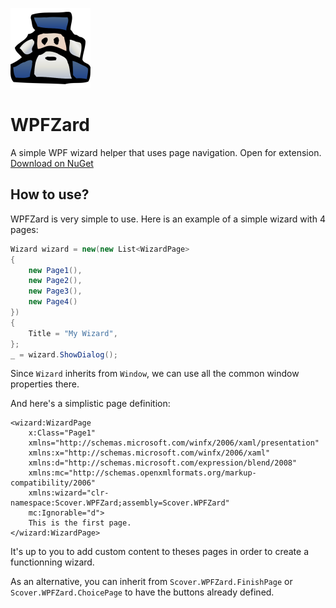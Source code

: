 ![WPFZard logo](wizard.png)
 
 # WPFZard

A simple WPF wizard helper that uses page navigation. Open for extension.
[Download on NuGet](https://www.nuget.org/packages/Scover.WPFZard)
## How to use?

WPFZard is very simple to use. Here is an example of a simple wizard with 4 pages:

```csharp
Wizard wizard = new(new List<WizardPage>
{
    new Page1(),
    new Page2(),
    new Page3(),
    new Page4()
})
{
    Title = "My Wizard",
};
_ = wizard.ShowDialog();
```
Since ``Wizard`` inherits from ``Window``, we can use all the common window properties there.

And here's a simplistic page definition:

```xaml
<wizard:WizardPage
    x:Class="Page1"
    xmlns="http://schemas.microsoft.com/winfx/2006/xaml/presentation"
    xmlns:x="http://schemas.microsoft.com/winfx/2006/xaml"
    xmlns:d="http://schemas.microsoft.com/expression/blend/2008"
    xmlns:mc="http://schemas.openxmlformats.org/markup-compatibility/2006"
    xmlns:wizard="clr-namespace:Scover.WPFZard;assembly=Scover.WPFZard"
    mc:Ignorable="d">
    This is the first page.
</wizard:WizardPage>
```

It's up to you to add custom content to theses pages in order to create a functionning wizard.

As an alternative, you can inherit from ``Scover.WPFZard.FinishPage`` or ``Scover.WPFZard.ChoicePage`` to have the buttons already defined.
